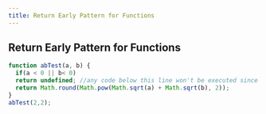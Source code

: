 ```yaml
---
title: Return Early Pattern for Functions
---
```

## Return Early Pattern for Functions
```javascript
function abTest(a, b) {
  if(a < 0 || b< 0)
  return undefined; //any code below this line won't be executed since there is a return statement
  return Math.round(Math.pow(Math.sqrt(a) + Math.sqrt(b), 2));
}
abTest(2,2);
```

